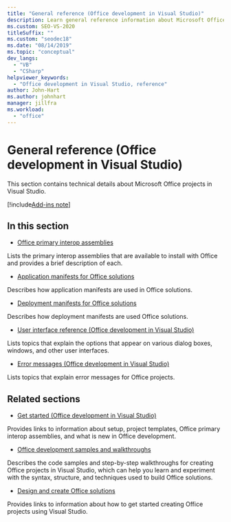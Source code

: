 ```yaml
---
title: "General reference (Office development in Visual Studio)"
description: Learn general reference information about Microsoft Office development projects in Visual Studio.
ms.custom: SEO-VS-2020
titleSuffix: ""
ms.custom: "seodec18"
ms.date: "08/14/2019"
ms.topic: "conceptual"
dev_langs:
  - "VB"
  - "CSharp"
helpviewer_keywords:
  - "Office development in Visual Studio, reference"
author: John-Hart
ms.author: johnhart
manager: jillfra
ms.workload:
  - "office"
---
```

# General reference (Office development in Visual Studio)
  This section contains technical details about Microsoft Office projects in Visual Studio.

[!include[Add-ins note](includes/addinsnote.md)]

## In this section
- [Office primary interop assemblies](../vsto/office-primary-interop-assemblies.md)

 Lists the primary interop assemblies that are available to install with Office and provides a brief description of each.

- [Application manifests for Office solutions](../vsto/application-manifests-for-office-solutions.md)

 Describes how application manifests are used in Office solutions.

- [Deployment manifests for Office solutions](../vsto/deployment-manifests-for-office-solutions.md)

 Describes how deployment manifests are used Office solutions.

- [User interface reference &#40;Office development in Visual Studio&#41;](../vsto/user-interface-reference-office-development-in-visual-studio.md)

 Lists topics that explain the options that appear on various dialog boxes, windows, and other user interfaces.

- [Error messages &#40;Office development in Visual Studio&#41;](../vsto/error-messages-office-development-in-visual-studio.md)

 Lists topics that explain error messages for Office projects.

## Related sections
- [Get started &#40;Office development in Visual Studio&#41;](../vsto/getting-started-office-development-in-visual-studio.md)

 Provides links to information about setup, project templates, Office primary interop assemblies, and what is new in Office development.

- [Office development samples and walkthroughs](../vsto/office-development-samples-and-walkthroughs.md)

 Describes the code samples and step-by-step walkthroughs for creating Office projects in Visual Studio, which can help you learn and experiment with the syntax, structure, and techniques used to build Office solutions.

- [Design and create Office solutions](../vsto/designing-and-creating-office-solutions.md)

 Provides links to information about how to get started creating Office projects using Visual Studio.
